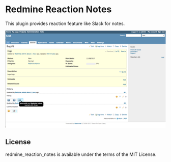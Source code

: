 Redmine Reaction Notes
============================

This plugin provides reaction feature like Slack for notes.

![Screenshot](screenshot.png)


License
-------

redmine_reaction_notes is available under the terms of the MIT License.
